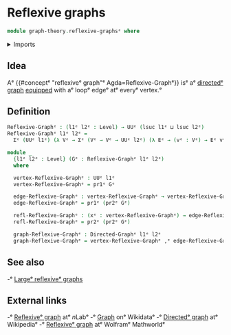 # Reflexive graphs

```agda
module graph-theory.reflexive-graphsᵉ where
```

<details><summary>Imports</summary>

```agda
open import foundation.dependent-pair-typesᵉ
open import foundation.universe-levelsᵉ

open import graph-theory.directed-graphsᵉ
```

</details>

## Idea

Aᵉ {{#conceptᵉ "reflexiveᵉ graph"ᵉ Agda=Reflexive-Graphᵉ}} isᵉ aᵉ
[directedᵉ graph](graph-theory.directed-graphs.mdᵉ)
[equipped](foundation.structure.mdᵉ) with aᵉ loopᵉ edgeᵉ atᵉ everyᵉ vertex.ᵉ

## Definition

```agda
Reflexive-Graphᵉ : (l1ᵉ l2ᵉ : Level) → UUᵉ (lsuc l1ᵉ ⊔ lsuc l2ᵉ)
Reflexive-Graphᵉ l1ᵉ l2ᵉ =
  Σᵉ (UUᵉ l1ᵉ) (λ Vᵉ → Σᵉ (Vᵉ → Vᵉ → UUᵉ l2ᵉ) (λ Eᵉ → (vᵉ : Vᵉ) → Eᵉ vᵉ vᵉ))

module _
  {l1ᵉ l2ᵉ : Level} (Gᵉ : Reflexive-Graphᵉ l1ᵉ l2ᵉ)
  where

  vertex-Reflexive-Graphᵉ : UUᵉ l1ᵉ
  vertex-Reflexive-Graphᵉ = pr1ᵉ Gᵉ

  edge-Reflexive-Graphᵉ : vertex-Reflexive-Graphᵉ → vertex-Reflexive-Graphᵉ → UUᵉ l2ᵉ
  edge-Reflexive-Graphᵉ = pr1ᵉ (pr2ᵉ Gᵉ)

  refl-Reflexive-Graphᵉ : (xᵉ : vertex-Reflexive-Graphᵉ) → edge-Reflexive-Graphᵉ xᵉ xᵉ
  refl-Reflexive-Graphᵉ = pr2ᵉ (pr2ᵉ Gᵉ)

  graph-Reflexive-Graphᵉ : Directed-Graphᵉ l1ᵉ l2ᵉ
  graph-Reflexive-Graphᵉ = vertex-Reflexive-Graphᵉ ,ᵉ edge-Reflexive-Graphᵉ
```

## See also

-ᵉ [Largeᵉ reflexiveᵉ graphs](graph-theory.large-reflexive-graphs.mdᵉ)

## External links

-ᵉ [Reflexiveᵉ graph](https://ncatlab.org/nlab/show/reflexive+graphᵉ) atᵉ $n$Labᵉ
-ᵉ [Graph](https://www.wikidata.org/entity/Q141488ᵉ) onᵉ Wikidataᵉ
-ᵉ [Directedᵉ graph](https://en.wikipedia.org/wiki/Directed_graphᵉ) atᵉ Wikipediaᵉ
-ᵉ [Reflexiveᵉ graph](https://mathworld.wolfram.com/ReflexiveGraph.htmlᵉ) atᵉ
  Wolframᵉ Mathworldᵉ